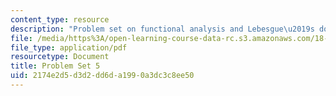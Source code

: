 ```yaml
---
content_type: resource
description: "Problem set on functional analysis and Lebesgue\u2019s dominated convergence."
file: /media/https%3A/open-learning-course-data-rc.s3.amazonaws.com/18-102-introduction-to-functional-analysis-spring-2009/2174e2d5d3d2dd6da1990a3dc3c8ee50_MIT18_102s09_pset05.pdf
file_type: application/pdf
resourcetype: Document
title: Problem Set 5
uid: 2174e2d5-d3d2-dd6d-a199-0a3dc3c8ee50
---
```

